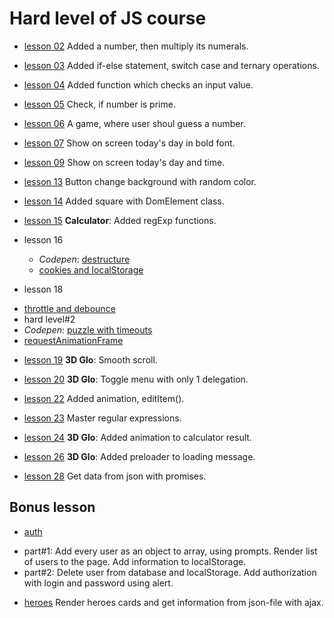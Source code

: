 # Hard level of JS course


- [lesson 02](https://github.com/Mullla/js-course-hard/tree/lesson02)
Added a number, then multiply its numerals. 
 
- [lesson 03](https://github.com/Mullla/js-course-hard/tree/lesson03)
Added if-else statement, switch case and ternary operations.

- [lesson 04](https://github.com/Mullla/js-course-hard/tree/lesson04)
Added function which checks an input value.

- [lesson 05](https://github.com/Mullla/js-course-hard/tree/lesson05)
Check, if number is prime.

- [lesson 06](https://github.com/Mullla/guess-game)
A game, where user shoul guess a number. 

- [lesson 07](https://github.com/Mullla/js-course-hard/tree/lesson07)
Show on screen today's day in bold font.

- [lesson 09](https://github.com/Mullla/js-course-hard/tree/lesson09)
Show on screen today's day and time.

- [lesson 13](https://github.com/Mullla/js-course-hard/tree/lesson11)
Button change background with random color.

- [lesson 14](https://github.com/Mullla/new-dom-element/tree/lesson14)
Added square with DomElement class. 

- [lesson 15](https://github.com/Mullla/js-course-hard/tree/lesson15)
**Calculator**: Added regExp functions.

- lesson 16
  * *Codepen*: [destructure](https://codepen.io/mullla/pen/oNYwVBm)
  * [cookies and localStorage](https://github.com/Mullla/js-course-hard/tree/lesson16)

- lesson 18
 * [throttle and debounce](https://github.com/Mullla/js-course-hard/tree/lesson18_part2)
 * hard level#2
  * *Codepen*: [puzzle with timeouts](https://codepen.io/mullla/pen/poNpRqg)
  * [requestAnimationFrame](https://github.com/Mullla/js-course-hard/tree/lesson18)

- [lesson 19](https://github.com/Mullla/js-course-hard/tree/lesson19)
**3D Glo**: Smooth scroll.

- [lesson 20](https://github.com/Mullla/js-course-hard/tree/lesson20)
**3D Glo**: Toggle menu with only 1 delegation.

- [lesson 22](https://github.com/Mullla/js-course-hard/tree/lesson22)
Added animation, editItem().

- [lesson 23](https://github.com/Mullla/js-course/tree/lesson23)
Master regular expressions.

- [lesson 24](https://github.com/Mullla/js-course/tree/lesson24)
**3D Glo**: Added animation to calculator result.

- [lesson 26](https://github.com/Mullla/js-course/tree/lesson26)
**3D Glo**: Added preloader to loading message.
 
- [lesson 28](https://github.com/Mullla/js-course/tree/lesson28)
Get data from json with promises.


## Bonus lesson
- [auth](https://github.com/Mullla/auth-lesson)
 * part#1: Add every user as an object to array, using prompts. Render list of users to the page. Add information to localStorage.
 * part#2: Delete user from database and localStorage. Add authorization with login and password using alert.
- [heroes](https://github.com/Mullla/bonus-heroes)
Render heroes cards and get information from json-file with ajax.

